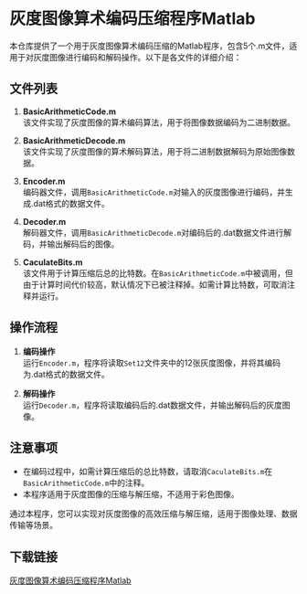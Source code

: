 # 灰度图像算术编码压缩程序Matlab

本仓库提供了一个用于灰度图像算术编码压缩的Matlab程序，包含5个.m文件，适用于对灰度图像进行编码和解码操作。以下是各文件的详细介绍：

## 文件列表

1. **BasicArithmeticCode.m**  
   该文件实现了灰度图像的算术编码算法，用于将图像数据编码为二进制数据。

2. **BasicArithmeticDecode.m**  
   该文件实现了灰度图像的算术解码算法，用于将二进制数据解码为原始图像数据。

3. **Encoder.m**  
   编码器文件，调用`BasicArithmeticCode.m`对输入的灰度图像进行编码，并生成.dat格式的数据文件。

4. **Decoder.m**  
   解码器文件，调用`BasicArithmeticDecode.m`对编码后的.dat数据文件进行解码，并输出解码后的图像。

5. **CaculateBits.m**  
   该文件用于计算压缩后总的比特数。在`BasicArithmeticCode.m`中被调用，但由于计算时间代价较高，默认情况下已被注释掉。如需计算比特数，可取消注释并运行。

## 操作流程

1. **编码操作**  
   运行`Encoder.m`，程序将读取`Set12`文件夹中的12张灰度图像，并将其编码为.dat格式的数据文件。

2. **解码操作**  
   运行`Decoder.m`，程序将读取编码后的.dat数据文件，并输出解码后的灰度图像。

## 注意事项

- 在编码过程中，如需计算压缩后的总比特数，请取消`CaculateBits.m`在`BasicArithmeticCode.m`中的注释。
- 本程序适用于灰度图像的压缩与解压缩，不适用于彩色图像。

通过本程序，您可以实现对灰度图像的高效压缩与解压缩，适用于图像处理、数据传输等场景。

## 下载链接

[灰度图像算术编码压缩程序Matlab](https://pan.quark.cn/s/be05e6f3e56a)
